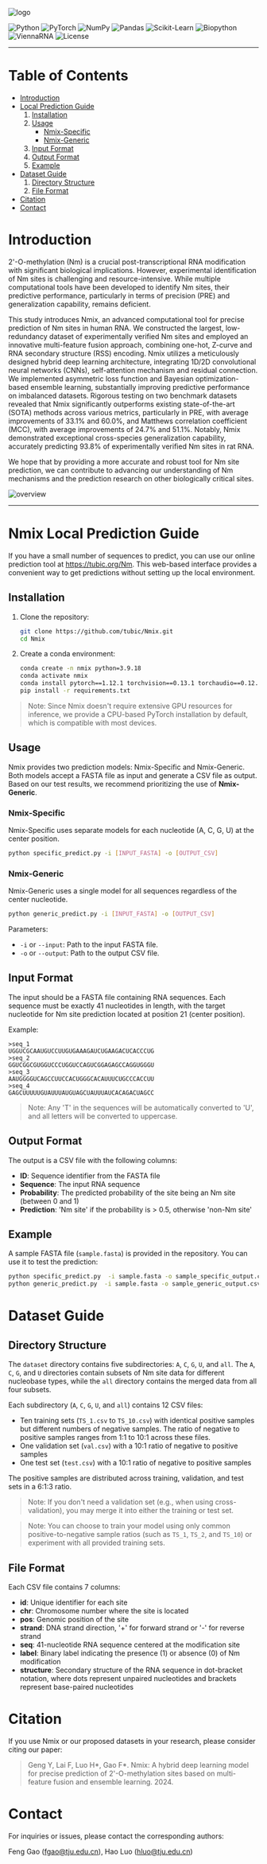 ![logo](./logo.jpg)

![Python](https://img.shields.io/badge/Python-3.9.18-blue) ![PyTorch](https://img.shields.io/badge/PyTorch-1.12.1-orange) ![NumPy](https://img.shields.io/badge/numpy-1.26.4-green) ![Pandas](https://img.shields.io/badge/pandas-2.1.1-lightgrey) ![Scikit-Learn](https://img.shields.io/badge/scikit--learn-1.3.2-yellow) ![Biopython](https://img.shields.io/badge/biopython-1.83-red) ![ViennaRNA](https://img.shields.io/badge/viennarna-2.6.4-purple) ![License](https://img.shields.io/badge/license-Apache_2.0-blue)

---

# Table of Contents

- [Introduction](#Introduction)
- [Local Prediction Guide](#Local-Prediction-Guide)
   1. [Installation](#installation)
   2. [Usage](#usage)
      - [Nmix-Specific](#nmix-specific)
      - [Nmix-Generic](#nmix-generic)
   3. [Input Format](#input-format)
   4. [Output Format](#output-format)
   5. [Example](#example)
- [Dataset Guide](#Dataset-Guide)
   1. [Directory Structure](#Directory-Structure)
   2. [File Format](#File-Format)
- [Citation](#citation)
- [Contact](#contact)

# Introduction

2'-O-methylation (Nm) is a crucial post-transcriptional RNA modification with significant biological implications. However, experimental identification of Nm sites is challenging and resource-intensive. While multiple computational tools have been developed to identify Nm sites, their predictive performance, particularly in terms of precision (PRE) and generalization capability, remains deficient.

This study introduces Nmix, an advanced computational tool for precise prediction of Nm sites in human RNA. We constructed the largest, low-redundancy dataset of experimentally verified Nm sites and employed an innovative multi-feature fusion approach, combining one-hot, Z-curve and RNA secondary structure (RSS) encoding. Nmix utilizes a meticulously designed hybrid deep learning architecture, integrating 1D/2D convolutional neural networks (CNNs), self-attention mechanism and residual connection. We implemented asymmetric loss function and Bayesian optimization-based ensemble learning, substantially improving predictive performance on imbalanced datasets. Rigorous testing on two benchmark datasets revealed that Nmix significantly outperforms existing state-of-the-art (SOTA) methods across various metrics, particularly in PRE, with average improvements of 33.1% and 60.0%, and Matthews correlation coefficient (MCC), with average improvements of 24.7% and 51.1%. Notably, Nmix demonstrated exceptional cross-species generalization capability, accurately predicting 93.8% of experimentally verified Nm sites in rat RNA.

We hope that by providing a more accurate and robust tool for Nm site prediction, we can contribute to advancing our understanding of Nm mechanisms and the prediction research on other biologically critical sites.

![overview](./overview.jpg)

---

# Nmix Local Prediction Guide

If you have a small number of sequences to predict, you can use our online prediction tool at https://tubic.org/Nm. This web-based interface provides a convenient way to get predictions without setting up the local environment.

## Installation

1. Clone the repository:

   ```bash
   git clone https://github.com/tubic/Nmix.git
   cd Nmix
   ```

2. Create a conda environment:

   ```bash
   conda create -n nmix python=3.9.18
   conda activate nmix
   conda install pytorch==1.12.1 torchvision==0.13.1 torchaudio==0.12.1 cpuonly -c pytorch
   pip install -r requirements.txt
   ```

> Note: Since Nmix doesn't require extensive GPU resources for inference, we provide a CPU-based PyTorch installation by default, which is compatible with most devices.

## Usage

Nmix provides two prediction models: Nmix-Specific and Nmix-Generic. Both models accept a FASTA file as input and generate a CSV file as output. Based on our test results, we recommend prioritizing the use of **Nmix-Generic**.

### Nmix-Specific

Nmix-Specific uses separate models for each nucleotide (A, C, G, U) at the center position.

```bash
python specific_predict.py -i [INPUT_FASTA] -o [OUTPUT_CSV]
```

### Nmix-Generic

Nmix-Generic uses a single model for all sequences regardless of the center nucleotide.

```bash
python generic_predict.py -i [INPUT_FASTA] -o [OUTPUT_CSV]
```

Parameters:

- `-i` or `--input`: Path to the input FASTA file.
- `-o` or `--output`: Path to the output CSV file.

## Input Format

The input should be a FASTA file containing RNA sequences. Each sequence must be exactly 41 nucleotides in length, with the target nucleotide for Nm site prediction located at position 21 (center position).

Example:

```fasta
>seq_1
UGGUCGCAAUGUCCUUGUGAAAGAUCUGAAGACUCACCCUG
>seq_2
GGUCGGCGUGGUCCCUGGUCCAGUCGGAGAGCCAGGUGGGU
>seq_3
AAUGGGGUCAGCCUUCCACUGGGCACAUUUCUGCCCACCUU
>seq_4
GAGCUUUUUGUAUUUAUGUAGCUAUUUAUCACAGACUAGCC
```

> Note: Any 'T' in the sequences will be automatically converted to 'U', and all letters will be converted to uppercase.

## Output Format

The output is a CSV file with the following columns:

- **ID**: Sequence identifier from the FASTA file
- **Sequence**: The input RNA sequence
- **Probability**: The predicted probability of the site being an Nm site (between 0 and 1)
- **Prediction**: 'Nm site' if the probability is > 0.5, otherwise 'non-Nm site'

## Example

A sample FASTA file (`sample.fasta`) is provided in the repository. You can use it to test the prediction:

```bash
python specific_predict.py  -i sample.fasta -o sample_specific_output.csv
python generic_predict.py  -i sample.fasta -o sample_generic_output.csv
```

# Dataset Guide

## Directory Structure

The `dataset` directory contains five subdirectories: `A`, `C`, `G`, `U`, and `all`. The `A`, `C`, `G`, and `U` directories contain subsets of Nm site data for different nucleobase types, while the `all` directory contains the merged data from all four subsets.

Each subdirectory (`A`, `C`, `G`, `U`, and `all`) contains 12 CSV files:

- Ten training sets (`TS_1.csv` to `TS_10.csv`) with identical positive samples but different numbers of negative samples. The ratio of negative to positive samples ranges from 1:1 to 10:1 across these files.
- One validation set (`val.csv`) with a 10:1 ratio of negative to positive samples
- One test set (`test.csv`) with a 10:1 ratio of negative to positive samples

The positive samples are distributed across training, validation, and test sets in a 6:1:3 ratio.

> Note: If you don't need a validation set (e.g., when using cross-validation), you may merge it into either the training or test set. 

> Note: You can choose to train your model using only common positive-to-negative sample ratios (such as `TS_1`, `TS_2`, and `TS_10`) or experiment with all provided training sets.

## File Format

Each CSV file contains 7 columns:

- **id**: Unique identifier for each site
- **chr**: Chromosome number where the site is located
- **pos**: Genomic position of the site
- **strand**: DNA strand direction, '+' for forward strand or '-' for reverse strand
- **seq**: 41-nucleotide RNA sequence centered at the modification site
- **label**: Binary label indicating the presence (1) or absence (0) of Nm modification
- **structure**: Secondary structure of the RNA sequence in dot-bracket notation, where dots represent unpaired nucleotides and brackets represent base-paired nucleotides

# Citation

If you use Nmix or our proposed datasets in your research, please consider citing our paper: 

> Geng Y, Lai F, Luo H*, Gao F*. Nmix: A hybrid deep learning model for precise prediction of 2'-O-methylation sites based on multi-feature fusion and ensemble learning. 2024.

# Contact

For inquiries or issues, please contact the corresponding authors:

Feng Gao (fgao@tju.edu.cn), 
Hao Luo (hluo@tju.edu.cn)


